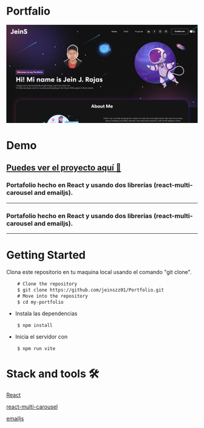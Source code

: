 # Portfalio
![imagen-demo](./src/assets/img/Caratula-portafolio.png)

# Demo
[Puedes ver el proyecto aquí 🚀](https://tourmaline-sable-24956a.netlify.app)
---
### Portafolio hecho en React y usando dos librerías (react-multi-carousel and emailjs).
---
### Portafolio hecho en React y usando dos librerías (react-multi-carousel and emailjs).
---

# Getting Started
Clona este repositorio en tu maquina local usando el comando "git clone".
```
    # Clone the repository
    $ git clone https://github.com/jeinszz01/Portfolio.git
    # Move into the repository
    $ cd my-portfolio
```

* Instala las dependencias
```
    $ npm install
```

* Inicia el servidor con
```
    $ npm run vite
```

# Stack and tools 🛠️
[React](https://es.reactjs.org)

[react-multi-carousel](https://www.npmjs.com/package/react-multi-carousel)

[emailjs](https://www.emailjs.com
)
